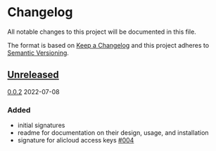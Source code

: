 
# Changelog
All notable changes to this project will be documented in this file.

The format is based on [Keep a Changelog](http://keepachangelog.com/en/1.0.0/)
and this project adheres to [Semantic Versioning](http://semver.org/spec/v2.0.0.html).

## [Unreleased]

[0.0.2] 2022-07-08
### Added
- initial signatures
- readme for documentation on their design, usage, and installation
- signature for alicloud access keys [#004][004]

[Unreleased]: https://github.com/N0MoreSecr3ts/wraith-signatures/compare/0.0.2...HEAD
[0.0.2]: https://github.com/N0MoreSecr3ts/wraith-signatures/releases/tag/0.0.2

[004]: https://github.com/N0MoreSecr3ts/wraith-signatures/pull/4
